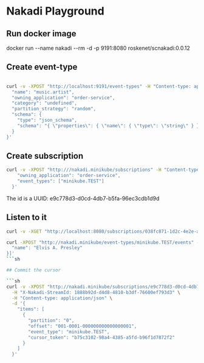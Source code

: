 # Nakadi Playground

## Run docker image

docker run --name nakadi --rm -d -p 9191:8080 roskenet/scnakadi:0.0.12

## Create event-type

```sh

curl -v -XPOST "http://localhost:9191/event-types" -H "Content-type: application/json" -d '{
  "name": "music.artist",
  "owning_application": "order-service",
  "category": "undefined",
  "partition_strategy": "random",
  "schema": {
    "type": "json_schema",
    "schema": "{ \"properties\": { \"name\": { \"type\": \"string\" } } }"
  }
}'  
```

## Create subscription

```sh
curl -v -XPOST "http:///nakadi.minikube/subscriptions" -H "Content-type: application/json" -d '{
    "owning_application": "order-service",
    "event_types": ["minikube.TEST"]
  }'  
```

The id is a UUID: 
e9c778d3-d0cd-4db7-b5fa-96ec3cdb1d9d

## Listen to it

```sh
curl -v -XGET "http://localhost:8080/subscriptions/038fc871-1d2c-4e2e-aa29-1579e8f2e71f/events"
```

```sh
curl -XPOST "http://nakadi.minikube/event-types/minikube.TEST/events" -H "Content-Type: application/json" -d '[{
  "name": "Elvis A. Presley"
}]'
```sh

## Commit the cursor

```sh
curl -v -XPOST "http://nakadi.minikube/subscriptions/e9c778d3-d0cd-4db7-b5fa-96ec3cdb1d9d/cursors"\
  -H "X-Nakadi-StreamId: 1888b92d-d4d8-4810-b3df-76600ef793d3" \
  -H "Content-type: application/json" \
  -d '{
    "items": [
      {
        "partition": "0",
        "offset": "001-0001-000000000000000001",
        "event_type": "minikube.TEST",
        "cursor_token": "b75c3102-98a4-4385-a5fd-b96f1d7872f2"
      }
    ]
  }'
```
